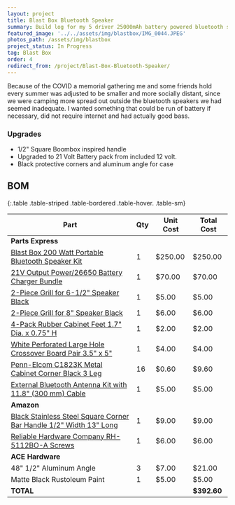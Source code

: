 ```yaml
---
layout: project
title: Blast Box Bluetooth Speaker
summary: Build log for my 5 driver 25000mAh battery powered bluetooth speaker kit from Parts Express.
featured_image: '../../assets/img/blastbox/IMG_0044.JPEG'
photos_path: /assets/img/blastbox
project_status: In Progress
tag: Blast Box
order: 4
redirect_from: /project/Blast-Box-Bluetooth-Speaker/
---
```


Because of the COVID a memorial gathering me and some friends hold every summer was adjusted to be smaller and more socially distant, since we were camping more spread out outside the bluetooth speakers we had seemed inadequate. I wanted something that could be run of battery if necessary, did not require internet and had actually good bass.  


### Upgrades
* 1/2" Square Boombox inspired handle
* Upgraded to 21 Volt Battery pack from included 12 volt.
* Black protective corners and aluminum angle for case

## BOM

{:.table .table-striped .table-bordered .table-hover. .table-sm}

| Part | Qty | Unit Cost  | Total Cost   |   
|---|---|---|---|
| **Parts Express** |   |   |  |   
| [Blast Box 200 Watt Portable Bluetooth Speaker Kit](https://www.parts-express.com/blast-box-200-watt-portable-bluetooth-speaker-kit--300-7162) | 1  | $250.00  | $250.00 |  
| [21V Output Power/26650 Battery Charger Bundle](https://www.parts-express.com/21v-output-power-26650-battery-charger-bundle--325-207)  | 1  | $70.00  | $70.00 |   
| [2-Piece Grill for 6-1/2" Speaker Black](https://www.parts-express.com/parts-express-steel-mesh-2-piece-grill-for-6-1-2-speaker-black--260-422) | 1  | $5.00  | $5.00 |   
| [2-Piece Grill for 8" Speaker Black](https://www.parts-express.com/parts-express-steel-mesh-2-piece-grill-for-8-speaker-black--260-424)  | 1  | $6.00 | $6.00 |   
| [4-Pack Rubber Cabinet Feet 1.7" Dia. x 0.75" H](https://www.parts-express.com/4-pack-rubber-cabinet-feet-17-dia-x-075-h--260-7510) | 1  | $2.00 | $2.00 |   
| [White Perforated Large Hole Crossover Board Pair 3.5" x 5"](https://www.parts-express.com/white-perforated-large-hole-crossover-board-pair-35-x-5--260-182) | 1  | $4.00 | $4.00 |  
| [Penn-Elcom C1823K Metal Cabinet Corner Black 3 Leg](https://www.parts-express.com/penn-elcom-c1823k-metal-cabinet-corner-black-3-leg--262-150) | 16  | $0.60 | $9.60 |  
| [External Bluetooth Antenna Kit with 11.8" (300 mm) Cable](https://www.parts-express.com/external-bluetooth-antenna-kit-with-118-(300-mm)-cable--320-626) | 1  | $5.00 | $5.00 |  
| **Amazon** |   |   |  |  
| [Black Stainless Steel Square Corner Bar Handle 1/2" Width 13" Long](https://www.amazon.com/gp/product/B07KCCK9ZS/ref=ppx_yo_dt_b_asin_title_o00_s00?ie=UTF8&psc=1)  | 1  | $9.00 | $9.00 |  
| [Reliable Hardware Company RH-5112BO-A Screws](https://www.amazon.com/gp/product/B00JJ192NW/ref=ppx_yo_dt_b_asin_title_o01_s00?ie=UTF8&psc=1)  | 1  | $6.00 | $6.00 |  
| **ACE Hardware** |   |   |  |  
| 48" 1/2" Aluminum Angle | 3  | $7.00  | $21.00 |  
| Matte Black Rustoleum Paint | 1  | $5.00  | $5.00 | 
| **TOTAL** |   |  | **$392.60** | 